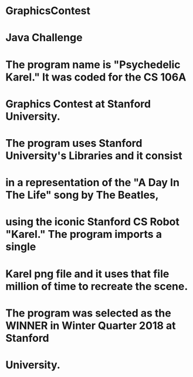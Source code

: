 # GraphicsContest
# Java Challenge
#
# The program name is "Psychedelic Karel." It was coded for the CS 106A 
# Graphics Contest at Stanford University.
#
# The program uses Stanford University's Libraries and it consist 
# in a representation of the "A Day In The Life" song by The Beatles, 
# using the iconic Stanford CS Robot "Karel." The program imports a single 
# Karel png file and it uses that file million of time to recreate the scene.
#
# The program was selected as the WINNER in Winter Quarter 2018 at Stanford
# University.
#
